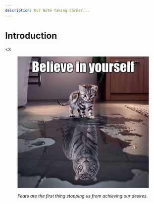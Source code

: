 ```yaml
---
description: Our Note Taking Corner...
---
```


# Introduction

<3

<figure><img src=".gitbook/assets/image (40) (1).png" alt=""><figcaption><p><em>Fears are the first thing stopping us from achieving our desires.</em></p></figcaption></figure>
